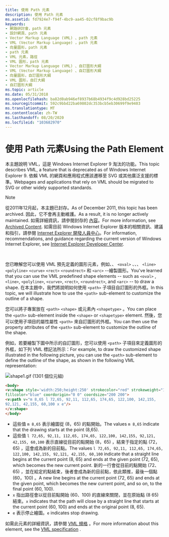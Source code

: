 ```yaml
---
title: 使用 Path 元素
description: 使用 Path 元素
ms.assetid: fd7924e7-f94f-4bc9-aa45-02cf8f9bac9b
keywords:
- 網路研討會，path 元素
- 設計網頁、path 元素
- Vector Markup Language (VML) 、path 元素
- VML (Vector Markup Language) ，path 元素
- 向量圖形，path 元素
- path 元素
- VML 元素，路徑
- VML 圖形，path 元素
- Vector Markup Language (VML) 、自訂圖形大綱
- VML (Vector Markup Language) 、自訂圖形大綱
- 向量圖形，自訂圖形大綱
- VML 圖形，自訂大綱
- 自訂圖形大綱
ms.topic: article
ms.date: 05/31/2018
ms.openlocfilehash: ba82d0ab946ef8937b68b4934f9c4d928bd25225
ms.sourcegitcommit: 592c9bbd22ba69802dc353bcb5eb30699f9e9403
ms.translationtype: MT
ms.contentlocale: zh-TW
ms.lasthandoff: 08/20/2020
ms.locfileid: "103682970"
---
```

# <a name="using-the-path-element"></a><span data-ttu-id="91382-116">使用 Path 元素</span><span class="sxs-lookup"><span data-stu-id="91382-116">Using the Path Element</span></span>

<span data-ttu-id="91382-117">本主題說明 VML，這是 Windows Internet Explorer 9 淘汰的功能。</span><span class="sxs-lookup"><span data-stu-id="91382-117">This topic describes VML, a feature that is deprecated as of Windows Internet Explorer 9.</span></span> <span data-ttu-id="91382-118">依賴 VML 的網頁和應用程式應該遷移至 SVG 或其他廣泛支援的標準。</span><span class="sxs-lookup"><span data-stu-id="91382-118">Webpages and applications that rely on VML should be migrated to SVG or other widely supported standards.</span></span>

> [!Note]  
> <span data-ttu-id="91382-119">從2011年12月起，本主題已封存。</span><span class="sxs-lookup"><span data-stu-id="91382-119">As of December 2011, this topic has been archived.</span></span> <span data-ttu-id="91382-120">因此，它不會再主動維護。</span><span class="sxs-lookup"><span data-stu-id="91382-120">As a result, it is no longer actively maintained.</span></span> <span data-ttu-id="91382-121">如需詳細資訊，請參閱封存的 [內容](/previous-versions/windows/internet-explorer/ie-developer/)。</span><span class="sxs-lookup"><span data-stu-id="91382-121">For more information, see [Archived Content](/previous-versions/windows/internet-explorer/ie-developer/).</span></span> <span data-ttu-id="91382-122">如需目前 Windows Internet Explorer 版本的相關資訊、建議和指引，請參閱 [Internet Explorer 開發人員中心](https://msdn.microsoft.com/ie/)。</span><span class="sxs-lookup"><span data-stu-id="91382-122">For information, recommendations, and guidance regarding the current version of Windows Internet Explorer, see [Internet Explorer Developer Center](https://msdn.microsoft.com/ie/).</span></span>

 

<span data-ttu-id="91382-123">您已瞭解您可以使用 VML 預先定義的圖形元素，例如、、 `<oval>` 、、、 `<line>` `<polyline>` `<curve>` `<rect>` `<roundrect>` 和 `<arc>` --繪製圖形。</span><span class="sxs-lookup"><span data-stu-id="91382-123">You've learned that you can use the VML predefined shape elements -- such as `<oval>` , `<line>`, `<polyline>`, `<curve>`, `<rect>`, `<roundrect>`, and `<arc>` -- to draw a shape.</span></span> <span data-ttu-id="91382-124">在本主題中，我們將說明如何使用 `<path>` 子項目自訂圖形的外框。</span><span class="sxs-lookup"><span data-stu-id="91382-124">In this topic, we will illustrate how to use the `<path>` sub-element to customize the outline of a shape.</span></span>

<span data-ttu-id="91382-125">您可以將子專案放在 `<path>` `<shape>` 或元素內 `<shapetype>` 。</span><span class="sxs-lookup"><span data-stu-id="91382-125">You can place the `<path>` sub-element inside the `<shape>` or `<shapetype>` element.</span></span> <span data-ttu-id="91382-126">然後，您可以使用子項目的屬性屬性 `<path>` 來自訂圖形的外框。</span><span class="sxs-lookup"><span data-stu-id="91382-126">You can then use the property attributes of the `<path>` sub-element to customize the outline of the shape.</span></span>

<span data-ttu-id="91382-127">例如，若要繪製下圖中所示的自訂圖形，您可以使用 `<path>` 子項目來定義圖形的外框，如下列 VML 標記法所示：</span><span class="sxs-lookup"><span data-stu-id="91382-127">For example, to draw the customized shape illustrated in the following picture, you can use the `<path>` sub-element to define the outline of the shape, as shown in the following VML representation:</span></span>

![shape1.gif (1301 個位元組) ](images/shape1p.gif)


```HTML
<body>
<v:shape style='width:250;height:250' strokecolor="red" strokeweight="1.5pt"
fillcolor="blue" coordorigin="0 0" coordsize="200 200">
<v:path v="m 8,65 l 72,65, 92,11, 112,65, 174,65, 122,100, 142,155,
92,121, 42,155, 60,100 x e"/>
</v:shape>
</body>
```





-   <span data-ttu-id="91382-129">這些值 `m 8,65` 表示繪圖從 (8，65) 的點開始。</span><span class="sxs-lookup"><span data-stu-id="91382-129">The values `m 8,65` indicate that the drawing starts at the point (8,65).</span></span>
-   <span data-ttu-id="91382-130">這些值 `l 72,65, 92,11, 112,65, 174,65, 122,100, 142,155, 92,121, 42,155, 60,100` 表示直線從目前的點開始 (8，65) ，結束于指定的點 (72，65) ，這會成為新的目前點。</span><span class="sxs-lookup"><span data-stu-id="91382-130">The values `l 72,65, 92,11, 112,65, 174,65, 122,100, 142,155, 92,121, 42,155, 60,100` indicate that a straight line begins at the current point (8, 65) and ends at the given point (72, 65), which becomes the new current point.</span></span> <span data-ttu-id="91382-131">新的一行會從目前的點開始 (72、65) ，並在給定的點結束，後者會成為新的目前點，依此類推，最後一個點 (60，100) 。</span><span class="sxs-lookup"><span data-stu-id="91382-131">A new line begins at the current point (72, 65) and ends at the given point, which becomes the new current point, and so on, to the final point (60, 100).</span></span>
-   <span data-ttu-id="91382-132">`x` 指出路徑會以從目前點開始 (60、100) 的直線來關閉，並在原始點 (8 65) 結束。</span><span class="sxs-lookup"><span data-stu-id="91382-132">`x` indicates that the path will close by a straight line that starts at the current point (60, 100) and ends at the original point (8, 65).</span></span>
-   <span data-ttu-id="91382-133">`e` 表示停止繪圖。</span><span class="sxs-lookup"><span data-stu-id="91382-133">`e` indicates stop drawing.</span></span>

<span data-ttu-id="91382-134">如需此元素的詳細資訊，請參閱 [VML 規格](https://www.w3.org/TR/NOTE-VML#-toc416858391) 。</span><span class="sxs-lookup"><span data-stu-id="91382-134">For more information about this element, see the [VML specification](https://www.w3.org/TR/NOTE-VML#-toc416858391) .</span></span>

 

 
